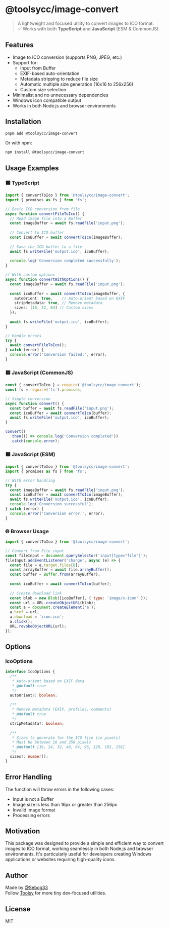 # @toolsycc/image-convert

> A lightweight and focused utility to convert images to ICO format.  
> ✅ Works with both **TypeScript** and **JavaScript** (ESM & CommonJS).

## Features

- Image to ICO conversion (supports PNG, JPEG, etc.)
- Support for:
  - Input from Buffer
  - EXIF-based auto-orientation
  - Metadata stripping to reduce file size
  - Automatic multiple size generation (16x16 to 256x256)
  - Custom size selection
- Minimalist and no unnecessary dependencies
- Windows icon compatible output
- Works in both Node.js and browser environments

## Installation

```bash
pnpm add @toolsycc/image-convert
```

Or with npm:

```bash
npm install @toolsycc/image-convert
```

## Usage Examples

### 🟦 TypeScript

```ts
import { convertToIco } from '@toolsycc/image-convert';
import { promises as fs } from 'fs';

// Basic ICO conversion from file
async function convertFileToIco() {
  // Read image file into a Buffer
  const imageBuffer = await fs.readFile('input.png');
  
  // Convert to ICO buffer
  const icoBuffer = await convertToIco(imageBuffer);
  
  // Save the ICO buffer to a file
  await fs.writeFile('output.ico', icoBuffer);
  
  console.log('Conversion completed successfully');
}

// With custom options
async function convertWithOptions() {
  const imageBuffer = await fs.readFile('input.png');
  
  const icoBuffer = await convertToIco(imageBuffer, {
    autoOrient: true,    // Auto-orient based on EXIF
    stripMetadata: true, // Remove metadata
    sizes: [16, 32, 64] // Custom sizes
  });
  
  await fs.writeFile('output.ico', icoBuffer);
}

// Handle errors
try {
  await convertFileToIco();
} catch (error) {
  console.error('Conversion failed:', error);
}
```

### 🟨 JavaScript (CommonJS)

```js
const { convertToIco } = require('@toolsycc/image-convert');
const fs = require('fs').promises;

// Simple conversion
async function convert() {
  const buffer = await fs.readFile('input.png');
  const icoBuffer = await convertToIco(buffer);
  await fs.writeFile('output.ico', icoBuffer);
}

convert()
  .then(() => console.log('Conversion completed'))
  .catch(console.error);
```

### 🟩 JavaScript (ESM)

```js
import { convertToIco } from '@toolsycc/image-convert';
import { promises as fs } from 'fs';

// With error handling
try {
  const imageBuffer = await fs.readFile('input.png');
  const icoBuffer = await convertToIco(imageBuffer);
  await fs.writeFile('output.ico', icoBuffer);
  console.log('Conversion successful');
} catch (error) {
  console.error('Conversion error:', error);
}
```

### 🌐 Browser Usage

```js
import { convertToIco } from '@toolsycc/image-convert';

// Convert from File input
const fileInput = document.querySelector('input[type="file"]');
fileInput.addEventListener('change', async (e) => {
  const file = e.target.files[0];
  const arrayBuffer = await file.arrayBuffer();
  const buffer = Buffer.from(arrayBuffer);
  
  const icoBuffer = await convertToIco(buffer);
  
  // Create download link
  const blob = new Blob([icoBuffer], { type: 'image/x-icon' });
  const url = URL.createObjectURL(blob);
  const a = document.createElement('a');
  a.href = url;
  a.download = 'icon.ico';
  a.click();
  URL.revokeObjectURL(url);
});
```

## Options

### IcoOptions

```ts
interface IcoOptions {
  /**
   * Auto-orient based on EXIF data
   * @default true
   */
  autoOrient?: boolean;
  
  /**
   * Remove metadata (EXIF, profiles, comments)
   * @default true
   */
  stripMetadata?: boolean;
  
  /**
   * Sizes to generate for the ICO file (in pixels)
   * Must be between 16 and 256 pixels
   * @default [16, 24, 32, 48, 64, 96, 128, 192, 256]
   */
  sizes?: number[];
}
```

## Error Handling

The function will throw errors in the following cases:
- Input is not a Buffer
- Image size is less than 16px or greater than 256px
- Invalid image format
- Processing errors

## Motivation

This package was designed to provide a simple and efficient way to convert images to ICO format, working seamlessly in both Node.js and browser environments. It's particularly useful for developers creating Windows applications or websites requiring high-quality icons.

## Author

Made by [@Sebog33](https://github.com/Sebog33)  
Follow [Toolsy](https://www.toolsy.cc) for more tiny dev-focused utilities.

## License

MIT
